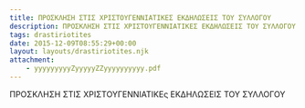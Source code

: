 ```yaml
---
title: ΠΡΟΣΚΛΗΣΗ ΣΤΙΣ ΧΡΙΣΤΟΥΓΕΝΝΙΑΤΙΚΕΣ ΕΚΔΗΛΩΣΕΙΣ ΤΟΥ ΣΥΛΛΟΓΟΥ
description: ΠΡΟΣΚΛΗΣΗ ΣΤΙΣ ΧΡΙΣΤΟΥΓΕΝΝΙΑΤΙΚΕΣ ΕΚΔΗΛΩΣΕΙΣ ΤΟΥ ΣΥΛΛΟΓΟΥ
tags: drastiriotites
date: 2015-12-09T08:55:29+00:00
layout: layouts/drastiriotites.njk
attachment:
    - yyyyyyyyyZyyyyyZZyyyyyyyyyy.pdf
---
```

ΠΡΟΣΚΛΗΣΗ ΣΤΙΣ ΧΡΙΣΤΟΥΓΕΝΝΙΑΤΙΚΕς ΕΚΔΗΛΩΣΕΙΣ ΤΟΥ ΣΥΛΛΟΓΟΥ
<!-- excerpt -->

